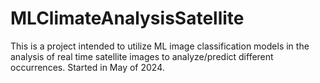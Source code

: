 # MLClimateAnalysisSatellite
This is a project intended to utilize ML image classification models in the analysis of real time satellite images to analyze/predict different occurrences. Started in May of 2024.  
